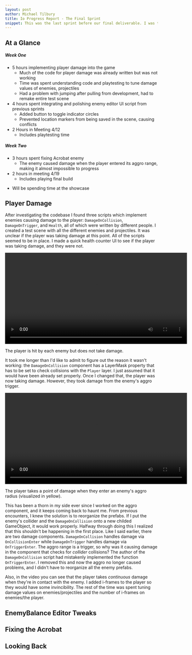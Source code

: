 ```yaml
---
layout: post
author: Michael Tilbury
title: Io Progress Report - The Final Sprint
snippet: This was the last sprint before our final deliverable. I was tasked with implementing player damage, which was urgently important for playtesting the game before the showcase. I also had to fix a game-breaking bug in the Acrobat's damage-box.
---
```

## At a Glance
##### Week One
* 5 hours implementing player damage into the game
  * Much of the code for player damage was already written but was not working
  * Time was spent understanding code and playtesting to tune damage values of enemies, projectiles
  * Had a problem with jumping after pulling from development, had to remake entire test scene
* 4 hours spent integrating and polishing enemy editor UI script from previous sprints
  * Added button to toggle indicator circles
  * Prevented location markers from being saved in the scene, causing conflicts
* 2 Hours in Meeting 4/12
  * Includes playtesting time

##### Week Two
* 3 hours spent fixing Acrobat enemy
  * The enemy caused damage when the player entered its aggro range, making it almost impossible to progress
* 2 hours in meeting 4/19
  * Includes playing final build
<!-- * 2 Hours writing devblog -->
* Will be spending time at the showcase

## Player Damage
After investigating the codebase I found three scripts which implement enemies causing damage to the player: `DamageOnCollision`, `DamageOnTrigger`, and `Health`, all of which were written by different people. I created a test scene with all the different enemies and projectiles. It was unclear if the player was taking damage at this point. All of the scripts seemed to be in place. I made a quick health counter UI to see if the player was taking damage, and they were not.

<div class="image-container text-center">
<video width="600" style="margin: none" alt="The player jumps on every enemy in the game and never takes damage." loop autoplay>
  <source src="/assets/images/gold/NoDamage.mp4" type="video/mp4">
</video>
<p class="figure-caption">The player is hit by each enemy but does not take damage.</p>
</div>

It took me longer than I'd like to admit to figure out the reason it wasn't working: the `DamageOnCollision` component has a LayerMask property that has to be set to check collisions with the `Player` layer. I just assumed that it would have been already set properly. Once I changed that, the player was now taking damage. However, they took damage from the enemy's aggro trigger. 

<div class="image-container text-center">
<video width="600" style="margin: none" alt="The player takes a point of damage when they enter an enemy's aggro range." loop autoplay>
  <source src="/assets/images/gold/AllAggroDamage.mp4" type="video/mp4">
</video>
<p class="figure-caption">The player takes a point of damage when they enter an enemy's aggro radius (visualized in yellow).</p>
</div>

This has been a thorn in my side ever since I worked on the aggro component, and it keeps coming back to haunt me. From previous encounters, I knew the solution is to reorganize the prefabs. If I put the enemy's collider and the `DamageOnCollision` onto a new childed GameObject, it would work properly. Halfway through doing this I realized that this shouldn't be happening in the first place. Like I said earlier, there are two damage components. `DamageOnCollision` handles damage via `OnCollisionEnter` while `DamageOnTrigger` handles damage via `OnTriggerEnter`. The aggro range is a trigger, so why was it causing damage in the component that checks for *collider* collisions? The author of the `DamageOnCollision` script had mistakenly implemented the function `OnTriggerEnter`. I removed this and now the aggro no longer caused problems, and I didn't have to reorganize all the enemy prefabs.

Also, in the video you can see that the player takes *continuous* damage when they're in contact with the enemy. I added i-frames to the player so they would have some invincibility. The rest of the time was spent tuning damage values on enemies/projectiles and the number of i-frames on enemies/the player.

## EnemyBalance Editor Tweaks

## Fixing the Acrobat

## Looking Back

